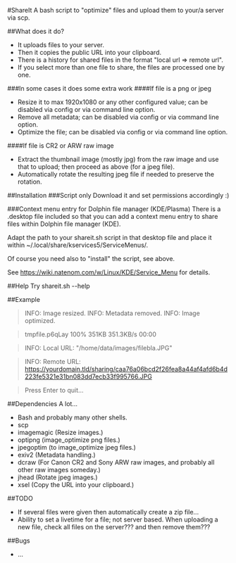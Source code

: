 #ShareIt
A bash script to "optimize" files and upload them to your/a server via scp.

##What does it do?
 * It uploads files to your server.
 * Then it copies the public URL into your clipboard.
 * There is a history for shared files in the format "local url => remote url".
 * If you select more than one file to share, the files are processed one by one.
 
###In some cases it does some extra work
####If file is a png or jpeg
 * Resize it to max 1920x1080 or any other configured value; can be disabled via config or via command line option.
 * Remove all metadata; can be disabled via config or via command line option.
 * Optimize the file; can be disabled via config or via command line option.

####If file is CR2 or ARW raw image
 * Extract the thumbnail image (mostly jpg) from the raw image and use that to upload; then proceed as above (for a jpeg file).
 * Automatically rotate the resulting jpeg file if needed to preserve the rotation.

##Installation
###Script only
Download it and set permissions accordingly :)

###Context menu entry for Dolphin file manager (KDE/Plasma)
There is a .desktop file included so that you can add a context menu entry to share files within Dolphin file manager (KDE).

Adapt the path to your shareit.sh script in that desktop file and place it within ~/.local/share/kservices5/ServiceMenus/.

Of course you need also to "install" the script, see above.

See https://wiki.natenom.com/w/Linux/KDE/Service_Menu for details.
 
##Help
Try shareit.sh --help
 
##Example
> INFO: Image resized.
> INFO: Metadata removed.
> INFO: Image optimized.

> tmpfile.p6qLay                           100%  351KB 351.3KB/s   00:00

> INFO: Local URL: "/home/data/images/filebla.JPG"

> INFO: Remote URL: https://yourdomain.tld/sharing/caa76a06bcd2f26fea8a44af4afd6b4d223fe5321e31bn083dd7ecb33f995766.JPG

> Press Enter to quit...

##Dependencies
A lot...
 * Bash and probably many other shells.
 * scp
 * imagemagic (Resize images.)
 * optipng (image_optimize png files.)
 * jpegoptim (to image_optimize jpeg files.)
 * exiv2 (Metadata handling.)
 * dcraw (For Canon CR2 and Sony ARW raw images, and probably all other raw images someday.)
 * jhead (Rotate jpeg images.)
 * xsel (Copy the URL into your clipboard.)

##TODO
 * If several files were given then automatically create a zip file...
 * Ability to set a livetime for a file; not server based. When uploading a new file, check all files on the server??? and then remove them???

##Bugs
 * ...
